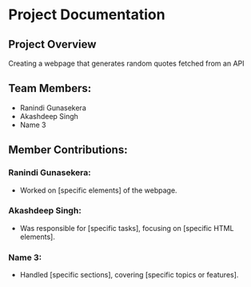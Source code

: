 # Project Documentation

## Project Overview
Creating a webpage that generates random quotes fetched from an API


## Team Members:

- Ranindi Gunasekera
- Akashdeep Singh
- Name 3

## Member Contributions:

### Ranindi Gunasekera:

-   Worked on [specific elements] of the webpage.

### Akashdeep Singh:

-   Was responsible for [specific tasks], focusing on [specific HTML elements].

### Name 3:

-   Handled [specific sections], covering [specific topics or features].